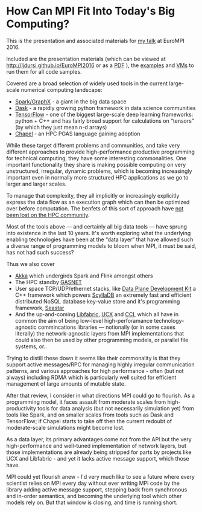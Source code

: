 # How Can MPI Fit Into Today's Big Computing?

This is the presentation and associated materials for [my talk](http://www.eurompi2016.ed.ac.uk/keynotes#dursi)
at EuroMPI 2016.

Included are the presentation materials (which can be viewed at
http://ljdursi.github.io/EuroMPI2016 or as a [PDF](./presentation.pdf) ),
the [examples](./examples) and [VMs](./vms) to run them for all
code samples.

Covered are a broad selection of widely used tools in the current large-scale numerical computing landscape:
* [Spark/GraphX](http://spark.apache.org) - a giant in the big data space
* [Dask](http://dask.pydata.org) - a rapidly growing python framework in data science communities
* [TensorFlow](http://tensorflow.org) - one of the biggest large-scale deep learning frameworks: python + C++ and has fairly broad support for calculations on &ldquo;tensors&rdquo; (by which they just mean n-d arrays)
* [Chapel](http://chapel.cray.com) - an HPC PGAS language gaining adoption

While these target different problems and communities, and take
very different approaches to provide high-performance productive
programming for technical computing, they have some interesting
commonalities.  One important functionality they share is making
possible computing on very unstructured, irregular, dynamic problems,
which is becoming increasingly important even in normally more
structured HPC applications as we go to larger and larger scales.

To manage that complexity, they all implicitly or increasingly
explicitly express the data flow as an execution graph which can
then be optimized over before computation.  The benfets of this
sort of approach have [not been lost on the HPC
community](http://icl.cs.utk.edu/parsec/).

Most of the tools above &mdash; and certainly all big data tools
&mdash; have sprung into existence in the last 10 years.  It's
worth exploring what the underlying enabling technologies have
been at the &ldquo;data layer&rdquo; that have allowed such a diverse
range of programming models to bloom when MPI, it must be said, 
has not had such success?

Thus we also cover
* [Akka](http://akka.io) which undergirds Spark and Flink amongst others
* The HPC standby [GASNET](https://gasnet.lbl.gov) 
* User space TCP/UDP/ethernet stacks, like [Data Plane Development Kit](http://dpdk.org) a C++ framework which powers [ScyllaDB](http://www.scylladb.com) an extremely fast and efficient distributed NoSQL database key-value store and it's programming framework, [Seastar](http://www.seastar-project.org)
* And the up-and-coming [Libfabric](https://ofiwg.github.io/libfabric/), [UCX](http://www.openucx.org) and [CCI](https://github.com/CCI/cci), which all have in common the aim of being low-level high-perforamance technology-agnostic commincations libraries &mdash; notionally (or in some cases literally) the network-agnostic layers from MPI implementations that could also then be used by other programming models, or parallel file systems, or..

Trying to distill these down it seems like their commonality is
that they support active messages/RPC for managing highly irregular
communication patterns, and various approaches for high performance -
often (but not always) including RDMA which is particularly well suited for
efficient management of large amounts of mutable state.

After that review, I consider in what directions MPI could go to
flourish. As a programming model, it faces assault from moderate
scales from high-productivity tools for data analysis (but not
necessarily simulation yet) from tools like Spark, and on smaller
scales from tools such as Dask and TensorFlow; if Chapel starts to
take off then the current redoubt of moderate-scale simulations
might become lost.

As a data layer, its primary advantages come not from the API but
the very high-performance and well-tuned implementation of network
layers, but those implementations are already being stripped for
parts by projects like UCX and Libfabric - and yet it lacks
active message support, which those have.

MPI could yet flourish anew - I'd very much like to see a future
where every scientist relies on MPI every day without ever writing
MPI code by the library adding active message support, stepping
back from synchronous and in-order semantics, and becoming the
underlying tool which other models rely on.  But that window is
closing, and time is running short.
